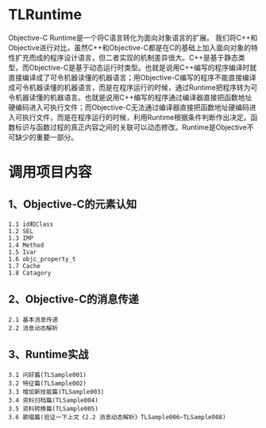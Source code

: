 # TLRuntime
Objective-C Runtime是一个将C语言转化为面向对象语言的扩展。 我们将C++和Objective进行对比，虽然C++和Objective-C都是在C的基础上加入面向对象的特性扩充而成的程序设计语言，但二者实现的机制差异很大。C++是基于静态类型，而Objective-C是基于动态运行时类型。也就是说用C++编写的程序编译时就直接编译成了可令机器读懂的机器语言；用Objective-C编写的程序不能直接编译成可令机器读懂的机器语言，而是在程序运行的时候，通过Runtime把程序转为可令机器读懂的机器语言。也就是说用C++编写的程序通过编译器直接把函数地址硬编码进入可执行文件；而Objective-C无法通过编译器直接把函数地址硬编码进入可执行文件，而是在程序运行的时候，利用Runtime根据条件判断作出决定。函数标识与函数过程的真正内容之间的关联可以动态修改。Runtime是Objective不可缺少的重要一部分。

# 调用项目内容

## 1、Objective-C的元素认知
    1.1 id和Class
    1.2 SEL
    1.3 IMP
    1.4 Method
    1.5 Ivar
    1.6 objc_property_t
    1.7 Cache
    1.8 Catagory
    
## 2、Objective-C的消息传递
    2.1 基本消息传递
    2.2 消息动态解析
    
## 3、Runtime实战
    3.1 问好篇(TLSample001)
    3.2 特征篇(TLSample002)
    3.3 增加新技能篇(TLSample003)
    3.4 资料归档篇(TLSample004)
    3.5 资料转换篇(TLSample005)
    3.6 歌唱篇(验证一下上文《2.2 消息动态解析》TLSample006~TLSample008)
    
